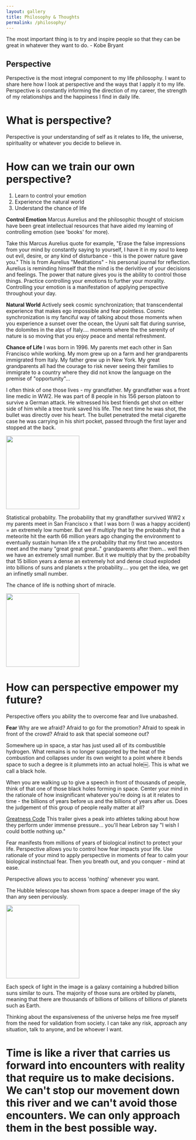 ```yaml
---
layout: gallery
title: Philosophy & Thoughts
permalink: /philosophy/
---
```


The most important thing is to try and inspire people so that they can be great in whatever they want to do. - Kobe Bryant

## Perspective

Perspective is the most integral component to my life philosophy. I want to share here how I look at perspective and the ways that I apply it to my life. Perspective is constantly informing the direction of my career, the strength of my relationships and the happiness I find in daily life.

# What is perspective?

Perspective is your understanding of self as it relates to life, the universe, spirituality or whatever you decide to believe in.

# How can we train our own perspective?

1. Learn to control your emotion
2. Experience the natural world
3. Understand the chance of life

**Control Emotion**
Marcus Aurelius and the philosophic thought of stoicism have been great intellectual resources that have aided my learning of controlling emotion (see 'books' for more).

Take this Marcus Aurelius quote for example, "Erase the false impressions from your mind by constantly saying to yourself, I have it in my soul to keep out evil, desire, or any kind of disturbance - this is the power nature gave you." This is from Aurelius "Meditations" - his personal journal for reflection. Aurelius is reminding himself that the mind is the derivitive of your decisions and feelings. The power that nature gives you is the ability to control those things. Practice controlling your emotions to further your morality. Controlling your emotion is a manifestation of applying perspective throughout your day.

**Natural World**
Actively seek cosmic synchronization; that transcendental experience that makes ego impossible and fear pointless. Cosmic synchronization is my fanciful way of talking about those moments when you experience a sunset over the ocean, the Uyuni salt flat during sunrise, the dolomites in the alps of Italy.... moments where the the serenity of nature is so moving that you enjoy peace and mental refreshment. 

**Chance of Life**
I was born in 1996. My parents met each other in San Francisco while working. My mom grew up on a farm and her grandparents immigrated from Italy. My father grew up in New York. My great grandparents all had the courage to risk never seeing their families to immigrate to a country where they did not know the language on the premise of "opportunity"...

I often think of one those lives - my grandfather. My grandfather was a front line medic in WW2. He was part of 8 people in his 156 person platoon to survive a German attack. He witnessed his best friends get shot on either side of him while a tree trunk saved his life. The next time he was shot, the bullet was directly over his heart. The bullet penetrated the metal cigarette case he was carrying in his shirt pocket, passed through the first layer and stopped at the back.

<img src="{{site.imgurl}}/grandpa.JPG" height="200" />

Statistical probablity. The probability that my grandfather survived WW2 x my parents meet in San Francisco x that I was born (I was a happy accident) = an extremely low number. But we if multiply that by the probabilty that a meteorite hit the earth 66 million years ago changing the environment to eventually sustain human life x the probability that my first two ancestors meet and the many "great great great.." grandparents after them... well then we have an extremely small number. But it we multiply that by the probabilty that 15 billion years a dense an extremely hot and dense cloud exploded into billions of suns and planets x the probability.... you get the idea, we get an infinetly small number.

The chance of life is nothing short of miracle.

<img src="{{site.imgurl}}/snoopy.png" height="200" />

# How can perspective empower my future?

Perspective offers you ability the to overcome fear and live unabashed. 

**Fear**
Why are we afraid? Afraid to go for the promotion? Afraid to speak in front of the crowd? Afraid to ask that special someone out? 

Somewhere up in space, a star has just used all of its combustible hydrogen. What remains is no longer supported by the heat of the combustion and collapses under its own weight to a point where it bends space to such a degree is it plummets into an actual hole￼. This is what we call a black hole.

When you are walking up to give a speech in front of thousands of people, think of that one of those black holes forming in space. Center your mind in the rationale of how insignificant whatever you're doing is at it relates to time - the billions of years before us and the billions of years after us. Does the judgement of this group of people really matter at all?

[Greatness Code](https://www.youtube.com/watch?time_continue=88&v=t2I3Yd27dGw&feature=emb_logo) This trailer gives a peak into athletes talking about how they perform under immense pressure... you'll hear Lebron say "I wish I could bottle nothing up."

Fear manifests from millions of years of biological instinct to protect your life. Perspective allows you to control how fear impacts your life. Use rationale of your mind to apply perspective in moments of fear to calm your biological instinctual fear. Then you breath out, and you conquer - mind at ease.

Perspective allows you to access 'nothing' whenever you want.


The Hubble telescope has shown from space a deeper image of the sky than any seen perviously.

<img src="{{site.imgurl}}/Hubble.jpg" height="200" />

Each speck of light in the image is a galaxy containing a hubdred billion suns similar to ours. The majority of those suns are orbited by planets, meaning that there are thousands of billions of billions of billions of planets such as Earth. 

Thinking about the expansiveness of the universe helps me free myself from the need for validation from society. I can take any risk, approach any situation, talk to anyone, and be whoever I want.


# Time is like a river that carries us forward into encounters with reality that require us to make decisions. We can't stop our movement down this river and we can't avoid those encounters. We can only approach them in the best possible way. 


